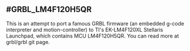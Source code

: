 #GRBL_LM4F120H5QR
------------

This is an attempt to port a famous GRBL firmware (an embedded g-code interpreter and motion-controller) to TI's EK-LM4F120XL Stellaris Launchpad, which contains MCU LM4F120H5QR.
You can read more at grbl/grbl git page.
